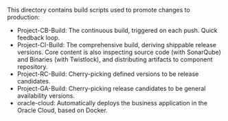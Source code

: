 This directory contains build scripts used to promote changes to production:

* Project-CB-Build: The continuous build, triggered on each push. Quick feedback loop.
* Project-CI-Build: The comprehensive build, deriving shippable release versions. Core content is also inspecting source code (with SonarQube) and Binaries (with Twistlock), and distributing artifacts to component repository.
* Project-RC-Build: Cherry-picking defined versions to be release candidates. 
* Project-GA-Build: Cherry-picking release candidates to be general availability versions.
* oracle-cloud: Automatically deploys the business application in the Oracle Cloud, based on Docker.
